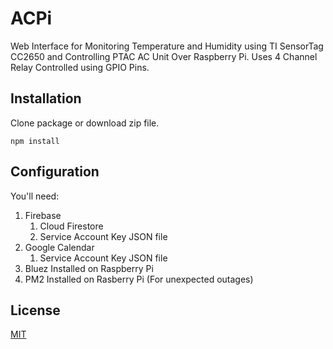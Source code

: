 # ACPi
Web Interface for Monitoring Temperature and Humidity using TI SensorTag CC2650 and Controlling PTAC AC Unit Over Raspberry Pi.
Uses 4 Channel Relay Controlled using GPIO Pins.

## Installation
Clone package or download zip file.
```npm
npm install
```

## Configuration
You'll need:
1. Firebase
    1. Cloud Firestore
    2. Service Account Key JSON file
2. Google Calendar
    1. Service Account Key JSON file
3. Bluez Installed on Raspberry Pi
4. PM2 Installed on Rasberry Pi (For unexpected outages)

## License
[MIT](https://choosealicense.com/licenses/mit/)